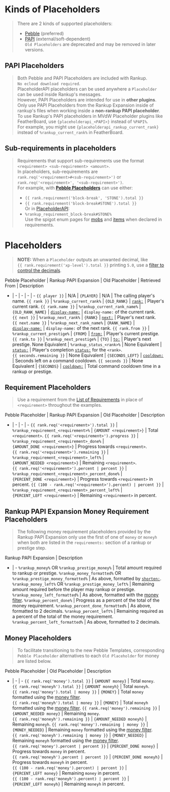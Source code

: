 <html>
  <head>
    <meta name="description" content="Reference for all Placeholders provided by Rankup3 and their usage.">
    <meta name="keywords" content="Rankup, Minecraft, Plugin, Spigot, Prestige">
  </head>
  <style>
    code { white-space: nowrap !important; } /* protect code from wrapping to make selecting and copying easier. */
  </style>
</html>

# Kinds of Placeholders
> There are 2 kinds of supported placeholders:
> - [Pebble](./Text-Templating.html) (preferred)  
> - [PAPI](./Spigot/PAPI.html) (external/soft-dependent)  
> `Old Placeholders` are deprecated and may be removed in later versions.  

## PAPI Placeholders
> Both Pebble and PAPI Placeholders are included with Rankup. `No ecloud download required`.  
> PlaceholderAPI placeholders can be used anywhere a `Placeholder` can be used inside Rankup's messages.  
> However, PAPI Placeholders are intended for use in **other plugins**.  
> Only use PAPI Placeholders from the Rankup Expansion inside of rankup's files when working inside a **non-rankup PAPI placeholder**.  
> To use Rankup's PAPI placeholders in MVdW Placeholder plugins like FeatherBoard, use `{placeholderapi_<PAPI>}` instead of `%PAPI%`.  
> For example, you might use `{placeholderapi_rankup_current_rank}` instead of `%rankup_current_rank%` in FeatherBoard.  

## Sub-requirements in placeholders
> Requirements that support sub-requirements use the format <code>\<requirement> \<sub-requirement> \<amount></code>.  
> In placeholders, sub-requirements are <code>rank.req('\<requirement\>#\<sub-requirement\>')</code> or <code>rank.req('\<requirement\>', '\<sub-requirement\>')</code>.  
> For example, with **[Pebble Placeholders](#placeholders)** can use either:  
> - `{{ rank.requirement('block-break', 'STONE').total }}`  
> - `{{ rank.requirement('block-break#STONE').total }}`  
> Or in [PlaceholderAPI](./Spigot/PAPI.html):  
> - `%rankup_requirement_block-break#STONE%`  
> Use the spigot enum pages for [mobs](./Spigot/Docs/mobs.html) and [items](./Spigot/Docs/materials.html) when declared in requirements.  

# Placeholders
> **NOTE:** When a `Placeholder` outputs an unwanted decimal, like `{{ rank.requirement('xp-level').total }}` printing `5.0`, use a [filter to control the decimals](./Text-Templating/Formatting.html#filters).

Pebble Placeholder | Rankup PAPI Expansion | Old Placeholder | Retrieved From | Description
- | - | - | - | -
<code>{{ player }}</code> | N/A | `{PLAYER}` | N/A | The calling player's name.
<code>{{ rank }}</code> | <code>%rankup\_current\_rank%</code> | `{OLD_RANK}` | [`rank:`](../Rankups-and-Prestiges/How-to-Rankups.yml.md#2-rank) | Player's current rank.
<code>{{ rank.name }}</code> | <code>%rankup\_current\_rank\_name%</code> | `{OLD_RANK_NAME}` | [`display-name:`](../Rankups-and-Prestiges/Optionals.md#2-display-name) | `display-name:` of the current rank.
<code>{{ next }}</code> | <code>%rankup\_next\_rank%</code> | `{RANK}` | [`next:`](../Rankups-and-Prestiges/How-to-Rankups.yml.md#3-next) | Player's next rank.
<code>{{ next.name }}</code> | <code>%rankup\_next\_rank\_name%</code> | `{RANK_NAME}` | [`display-name:`](../Rankups-and-Prestiges/Optionals.md#2-display-name) | `display-name:` of the next rank.
<code>{{ rank.from }}</code> | <code>%rankup\_current\_prestige%</code> | `{FROM}` | [`from:`](../Rankups-and-Prestiges/How-to-Prestiges.yml.md#on-from-and-to) | Player's current prestige.
<code>{{ rank.to }}</code> | <code>%rankup\_next\_prestige%</code> | `{TO}` | [`to:`](../Rankups-and-Prestiges/How-to-Prestiges.yml.md#on-from-and-to) | Player's next prestige.
None Equivalent | <code>%rankup\_status\_\<rank\>%</code> | None Equivalent | [`status:`](./GitHub/Rankup3/config/Status.html) | Player's completion [`status:`](./GitHub/Rankup3/config/Status.html) for the `<rank>`.
<code>{{ seconds.remaining }}</code> | None Equivalent | `{SECONDS_LEFT}` | [`cooldown:`](../GitHub/Rankup3/config/Cooldown.html) | Seconds left on a command cooldown.
<code>{{ seconds }}</code> | None Equivalent | `{SECONDS}` | [`cooldown:`](../GitHub/Rankup3/config/Cooldown.html) | Total command cooldown time in a rankup or prestige.
  <!-- None Equivalent | <code>%rankup\_current\_prestige\_name%</code> | None Equivalent | [`display-name`](../Rankups-and-Prestiges/Optionals.md#2-display-name) | `display-name` of the player's current prestige. -->
  <!-- None Equivalent | <code>%rankup\_next\_prestige\_name%</code> | None Equivalent | [`display-name`](../Rankups-and-Prestiges/Optionals.md#2-display-name) | `display-name` of the next prestige. -->
## Requirement Placeholders
> Use a requirement from the [List of Requirements](./List-of-Requirements.md#list) in place of `<requirement>` throughout the examples.

Pebble Placeholder | Rankup PAPI Expansion | Old Placeholder | Description
- | - | - | -
<code>{{ rank.req('\<requirement\>').total }}</code> | <code>%rankup\_requirement\_\<requirement\>%</code> | `{AMOUNT <requirement>}` | Total `<requirement>`.
<code>{{ rank.req('\<requirement\>').progress }}</code> | <code>%rankup\_requirement\_\<requirement\>\_done%</code> | `{AMOUNT_DONE <requirement>}` | Progress towards `<requirement>`.
<code>{{ rank.req('\<requirement\>').remaining }}</code> | <code>%rankup\_requirement\_\<requirement\>\_left%</code> | `{AMOUNT_NEEDED <requirement>}` | Remaining `<requirement>`.
<code>{{ rank.req('\<requirement\>').percent \| percent }}</code> | <code>%rankup\_requirement\_\<requirement\>\_percent\_done%</code> | `{PERCENT_DONE <requirement>}` | Progress towards `<requirement>` in percent.
<code>{{ (100 - rank.req('\<requirement\>').percent) \| percent }}</code> | <code>%rankup\_requirement\_\<requirement\>\_percent\_left%</code> | `{PERCENT_LEFT <requirement>}` | Remaining `<requirement>` in percent.
  <!-- <code>{{ ranks\[\<rank\>\].req('\<requirement\>').total }} </code> | <code>%rankup\_rank\_requirement\_\<rank\>\_\<requirement\>%</code> | None Equivalent | Total Amount of `<requirement>` for `<rank>`. -->
  <!-- <code>{{ ranks\[\<rank\>\].req('\<requirement\>').percent \| percent }} </code> | <code>%rankup\_rank\_requirement\_\<rank\>\_\<requirement\>\_percent\_done%</code> | None Equivalent | Amount done of `<requirement>` for `<rank>` in percent. -->
  <!-- <code>{{ (100 - ranks\[\<rank\>\].req('\<requirement\>').percent) \| percent }}</code> | <code>%rankup\_rank\_requirement\_\<rank\>\_\<requirement\>\_percent\_left%</code> | None Equivalent | Progress as a percentage of `<requirement>` for `<rank>` in percent. -->
## Rankup PAPI Expansion Money Requirement Placeholders
> The following money requirement placeholders provided by the Rankup PAPI Expansion only use the first of one of `money` or `moneyh` when both are listed in the `requirements:` section of a rankup or prestige step.  

Rankup PAPI Expansion | Description
- | -
<code>%rankup\_money%</code> OR <code>%rankup\_prestige\_money%</code> | Total amount required to rankup or prestige.
<code>%rankup\_money\_formatted%</code> OR <code>%rankup\_prestige\_money\_formatted%</code> | As above, formatted by [`shorten:`](./GitHub/Rankup3/config/Shorten.html).
<code>%rankup\_money\_left%</code> OR <code>%rankup\_prestige\_money\_left%</code> | Remaining amount required before the player may rankup or prestige.
<code>%rankup\_money\_left\_formatted%</code> | As above, formatted with the [money filter](./Text-Templating/Formatting.html#filters).
<code>%rankup\_percent\_done%</code> | Progress as a percent of the total of the money requirement.
<code>%rankup\_percent\_done\_formatted%</code> | As above, formatted to 2 decimals.
<code>%rankup\_percent\_left%</code> | Remaining required as a percent of the total of the money requirement.
<code>%rankup\_percent\_left\_formatted%</code> | As above, formatted to 2 decimals.
## Money Placeholders
> To facilitate transitioning to the new Pebble Templates, corresponding `Pebble Placeholder` alternatives to each `Old Placeholder` for money are listed below.  

Pebble Placeholder | Old Placeholder | Description
- | - | - 
<code>{{ rank.req('money').total }}</code> | `{AMOUNT money}` | Total `money`.
<code>{{ rank.req('moneyh').total }}</code> | `{AMOUNT moneyh}` | Total `moneyh`.
<code>{{ rank.req('money').total \| money }}</code> | `{MONEY}` | Total `money` formatted using the [money filter](./Text-Templating/Formatting.html#filters).
<code>{{ rank.req('moneyh').total \| money }}</code> | `{MONEY}` | Total `moneyh` formatted using the [money filter](./Text-Templating/Formatting.html#filters).
<code>{{ rank.req('money').remaining }}</code> | `{AMOUNT_NEEDED money}` | Remaining `money`.
<code>{{ rank.req('moneyh').remaining }}</code> | `{AMOUNT_NEEDED moneyh}` | Remaining `moneyh`.
<code>{{ rank.req('money').remaining \| money }}</code> | `{MONEY_NEEDED}` | Remaining `money` formatted using the [money filter](./Text-Templating/Formatting.html#filters).
<code>{{ rank.req('moneyh').remaining \| money }}</code> | `{MONEY_NEEDED}` | Remaining `moneyh` formatted using the [money filter](./Text-Templating/Formatting.html#filters).
<code>{{ rank.req('money').percent \| percent }}</code> | `{PERCENT_DONE money}` | Progress towards `money` in percent.
<code>{{ rank.req('moneyh').percent \| percent }}</code> | `{PERCENT_DONE moneyh}` | Progress towards `moneyh` in percent.
<code>{{ (100 - rank.req('money').percent) \| percent }}</code> | `{PERCENT_LEFT money}` | Remaining `money` in percent.
<code>{{ (100 - rank.req('moneyh').percent) \| percent }}</code> | `{PERCENT_LEFT moneyh}` | Remaining `moneyh` in percent.
  <!-- <code>%rankup\_rank\_money\_\<rank\>%</code> -->
  <!-- <code>%rankup\_rank\_money\_\<rank\>\_left%</code> -->
